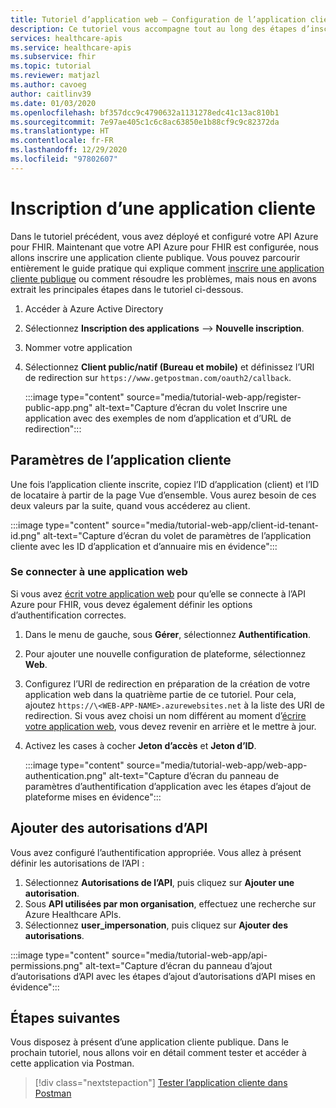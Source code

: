 ```yaml
---
title: Tutoriel d’application web – Configuration de l’application cliente
description: Ce tutoriel vous accompagne tout au long des étapes d’inscription d’une application publique en vue de préparer le déploiement d’une application web
services: healthcare-apis
ms.service: healthcare-apis
ms.subservice: fhir
ms.topic: tutorial
ms.reviewer: matjazl
ms.author: cavoeg
author: caitlinv39
ms.date: 01/03/2020
ms.openlocfilehash: bf357dcc9c4790632a1131278edc41c13ac810b1
ms.sourcegitcommit: 7e97ae405c1c6c8ac63850e1b88cf9c9c82372da
ms.translationtype: HT
ms.contentlocale: fr-FR
ms.lasthandoff: 12/29/2020
ms.locfileid: "97802607"
---
```

# <a name="client-application-registration"></a>Inscription d’une application cliente
Dans le tutoriel précédent, vous avez déployé et configuré votre API Azure pour FHIR. Maintenant que votre API Azure pour FHIR est configurée, nous allons inscrire une application cliente publique. Vous pouvez parcourir entièrement le guide pratique qui explique comment [inscrire une application cliente publique](register-public-azure-ad-client-app.md) ou comment résoudre les problèmes, mais nous en avons extrait les principales étapes dans le tutoriel ci-dessous.

1. Accéder à Azure Active Directory
1. Sélectionnez **Inscription des applications** --> **Nouvelle inscription**.
1. Nommer votre application
1. Sélectionnez **Client public/natif (Bureau et mobile)** et définissez l’URI de redirection sur `https://www.getpostman.com/oauth2/callback`.

   :::image type="content" source="media/tutorial-web-app/register-public-app.png" alt-text="Capture d’écran du volet Inscrire une application avec des exemples de nom d’application et d’URL de redirection":::

## <a name="client-application-settings"></a>Paramètres de l’application cliente

Une fois l’application cliente inscrite, copiez l’ID d’application (client) et l’ID de locataire à partir de la page Vue d’ensemble. Vous aurez besoin de ces deux valeurs par la suite, quand vous accéderez au client.

:::image type="content" source="media/tutorial-web-app/client-id-tenant-id.png" alt-text="Capture d’écran du volet de paramètres de l’application cliente avec les ID d’application et d’annuaire mis en évidence":::

### <a name="connect-with-web-app"></a>Se connecter à une application web

Si vous avez [écrit votre application web](tutorial-web-app-write-web-app.md) pour qu’elle se connecte à l’API Azure pour FHIR, vous devez également définir les options d’authentification correctes. 

1. Dans le menu de gauche, sous **Gérer**, sélectionnez **Authentification**. 

1. Pour ajouter une nouvelle configuration de plateforme, sélectionnez **Web**.

1. Configurez l’URI de redirection en préparation de la création de votre application web dans la quatrième partie de ce tutoriel. Pour cela, ajoutez `https://\<WEB-APP-NAME>.azurewebsites.net` à la liste des URI de redirection. Si vous avez choisi un nom différent au moment d’[écrire votre application web](tutorial-web-app-write-web-app.md), vous devez revenir en arrière et le mettre à jour.

1. Activez les cases à cocher **Jeton d’accès** et **Jeton d’ID**.

   :::image type="content" source="media/tutorial-web-app/web-app-authentication.png" alt-text="Capture d’écran du panneau de paramètres d’authentification d’application avec les étapes d’ajout de plateforme mises en évidence":::

## <a name="add-api-permissions"></a>Ajouter des autorisations d’API

Vous avez configuré l’authentification appropriée. Vous allez à présent définir les autorisations de l’API :

1. Sélectionnez **Autorisations de l’API**, puis cliquez sur **Ajouter une autorisation**.
1. Sous **API utilisées par mon organisation**, effectuez une recherche sur Azure Healthcare APIs.
1. Sélectionnez **user_impersonation**, puis cliquez sur **Ajouter des autorisations**.

:::image type="content" source="media/tutorial-web-app/api-permissions.png" alt-text="Capture d’écran du panneau d’ajout d’autorisations d’API avec les étapes d’ajout d’autorisations d’API mises en évidence":::

## <a name="next-steps"></a>Étapes suivantes
Vous disposez à présent d’une application cliente publique. Dans le prochain tutoriel, nous allons voir en détail comment tester et accéder à cette application via Postman.

>[!div class="nextstepaction"]
>[Tester l’application cliente dans Postman](tutorial-web-app-test-postman.md)
